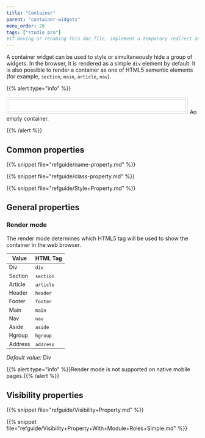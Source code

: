 ```yaml
---
title: "Container"
parent: "container-widgets"
menu_order: 20
tags: ["studio pro"]
#If moving or renaming this doc file, implement a temporary redirect and let the respective team know they should update the URL in the product. See Mapping to Products for more details.
---
```


A container widget can be used to style or simultaneously hide a group of widgets. In the browser, it is rendered as a simple `div` element by default. It is also possible to render a container as one of HTML5 sementic elements (for example, `section`, `main`, `article`, `nav`).

{{% alert type="info" %}}

![](attachments/16713858/16843976.png)
An empty container.

{{% /alert %}}

## Common properties

{{% snippet file="refguide/name-property.md" %}}

{{% snippet file="refguide/class-property.md" %}}

{{% snippet file="refguide/Style+Property.md" %}}

## General properties

### Render mode

The render mode determines which HTML5 tag will be used to show the container in the web browser.

| Value     | HTML Tag    |
| --------- | ----------- |
| Div       | `div`       |
| Section   | `section`   |
| Article   | `article`   |
| Header    | `header`    |
| Footer    | `footer`    |
| Main      | `main`      |
| Nav       | `nav`       |
| Aside     | `aside`     |
| Hgroup    | `hgroup`    |
| Address   | `address`   |

_Default value:_ Div

{{% alert type="info" %}}Render mode is not supported on native mobile pages.{{% /alert %}}

## Visibility properties

{{% snippet file="refguide/Visibility+Property.md" %}}

{{% snippet file="refguide/Visibility+Property+With+Module+Roles+Simple.md" %}}
